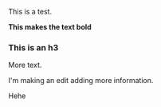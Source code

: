 This is a test.

**This makes the text bold**

### This is an h3
More text.


I'm making an edit adding more information.

Hehe